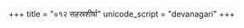 +++
title = "०१२ सहस्रशीर्षा"
unicode_script = "devanagari"
+++

<div class="js_include" url="../../../../brahma/Rk/sahasra-shIrShA/"  newLevelForH1="2" includeTitle="false"> </div>  
